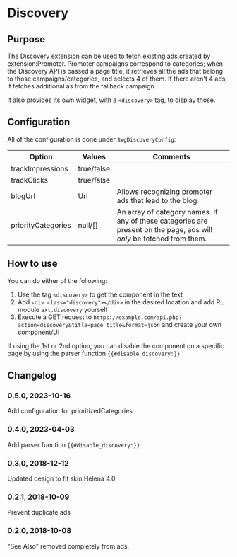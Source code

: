 # Discovery

## Purpose

The Discovery extension can be used to fetch existing ads created by extension:Promoter.
Promoter campaigns correspond to categories; when the Discovery API is passed a page title, it
retrieves all the ads that belong to those campaigns/categories, and selects 4 of them.
If there aren't 4 ads, it fetches additional as from the fallback campaign.

It also provides its own widget, with a `<discovery>` tag, to display those.

## Configuration
All of the configuration is done under `$wgDiscoveryConfig`:

| Option             | Values     | Comments                                                                                                              |
|--------------------|------------|-----------------------------------------------------------------------------------------------------------------------|
| trackImpressions   | true/false |                                                                                                                       |
| trackClicks        | true/false |                                                                                                                       |
| blogUrl            | Url        | Allows recognizing promoter ads that lead to the blog                                                                 |
| priorityCategories | null/[]    | An array of category names. If any of these categories are present on the page, ads will *only* be fetched from them. |

## How to use
You can do either of the following:
1. Use the tag `<discovery>` to get the component in the text
2. Add `<div class="discovery"></div>` in the desired location and add RL module `ext.discovery` yourself
3. Execute a GET request to `https://example.com/api.php?action=discovery&title=page_title&format=json` and create your own component/UI

If using the 1st or 2nd option, you can disable the component on a specific page by using the parser function `{{#disable_discovery:}}`

## Changelog
### 0.5.0, 2023-10-16
Add configuration for prioritizedCategories
### 0.4.0, 2023-04-03
Add parser function `{{#disable_discovery:}}`
### 0.3.0, 2018-12-12
Updated design to fit skin:Helena 4.0
### 0.2.1, 2018-10-09
Prevent duplicate ads

### 0.2.0, 2018-10-08
"See Also" removed completely from ads.
